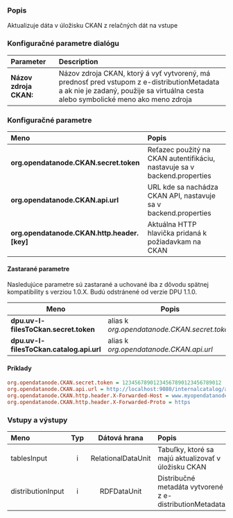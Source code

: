 ### Popis

Aktualizuje dáta v úložisku CKAN z relačných dát na vstupe

### Konfiguračné parametre dialógu

|Parameter|Description|
|:----|:----|
|**Názov zdroja CKAN:** |Názov zdroja CKAN, ktorý á vyť vytvorený, má prednosť pred vstupom z e-distributionMetadata a ak nie je zadaný, použije sa virtuálna cesta alebo symbolické meno ako meno zdroja|

### Konfiguračné parametre

| Meno | Popis |
|:----|:----|
|**org.opendatanode.CKAN.secret.token**|Reťazec použitý na CKAN autentifikáciu, nastavuje sa v backend.properties|
|**org.opendatanode.CKAN.api.url**|URL kde sa nachádza CKAN API, nastavuje sa v backend.properties|
|**org.opendatanode.CKAN.http.header.[key]**|Aktuálna HTTP hlavička pridaná k požiadavkam na CKAN|

#### Zastarané parametre

Nasledujúce parametre sú zastarané a uchované iba z dôvodu spätnej kompatibility s verziou 1.0.X.
Budú odstránené od verzie DPU 1.1.0.

| Meno | Popis |
|-----|-----|
|**dpu.uv-l-filesToCkan.secret.token**| alias k _org.opendatanode.CKAN.secret.token_  |
|**dpu.uv-l-filesToCkan.catalog.api.url** | alias k _org.opendatanode.CKAN.api.url_ |

#### Príklady
```INI
org.opendatanode.CKAN.secret.token = 12345678901234567890123456789012
org.opendatanode.CKAN.api.url = ﻿http://localhost:9080/internalcatalog/api/action/internal_api
org.opendatanode.CKAN.http.header.X-Forwarded-Host = www.myopendatanode.org
org.opendatanode.CKAN.http.header.X-Forwarded-Proto = https
```

### Vstupy a výstupy ###

|Meno |Typ | Dátová hrana | Popis | Povinné |
|:--------|:------:|:------:|:-------------|:---------------------:|
|tablesInput|i|RelationalDataUnit |Tabuľky, ktoré sa majú aktualizovať v úložisku CKAN|x|
|distributionInput|i|RDFDataUnit|Distribučné metadáta vytvorené z e-distributionMetadata||
